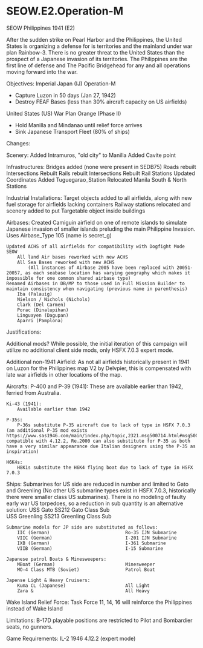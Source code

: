# SEOW.E2.Operation-M
SEOW Philippines 1941 (E2)

After the sudden strike on Pearl Harbor and the Philippines, the United States is organizing a defense for is territories and the mainland under war plan Rainbow-3. There is no greater threat to the United States than the prospect of a Japanese invasion of its territories. The Philippines are the first line of defense and The Pacific Bridgehead for any and all operations moving forward into the war.

Objectives:
Imperial Japan (IJ)
Operation-M
 * Capture Luzon in 50 days (Jan 27, 1942)
 * Destroy FEAF Bases (less than 30% aircraft capacity on US airfields)

United States (US)
War Plan Orange (Phase II)
 * Hold Manilla and Mindanao until relief force arrives
 * Sink Japanese Transport Fleet (80% of ships)


Changes:


Scenery:
	Added Intramuros, "old city" to Manilla
	Added Cavite point
	

Infrastructures:
	Bridges added (none were present in SEDB75)
	Roads rebuilt
		Intersections Rebuilt
	Rails rebuilt
		Intersections Rebuilt
	Rail Stations Updated Coordinates
		Added Tuguegarao_Station
		Relocated Manila South & North Stations
		
Industrial Installations:
	Target objects added to all airfields, along with new fuel storage for airfields lacking containers
	Railway stations relocated and scenery added to put Targetable object inside buildings

Airbases:
	Created Camiguin airfield on one of remote islands to simulate Japanese invasion of smaller islands preluding the main Philippine Invasion.
		Uses Airbase_Type 105 (name is secret_g)
	
	Updated ACHS of all airfields for compatibility with Dogfight Mode SEOW
		All land Air bases reworked with new ACHS
		All Sea Bases reworked with new ACHS
			(All instances of Airbase 2005 have been replaced with 20051-20057, as each seabase location has varying geography which makes it impossible for one common shared airbase type)
	Renamed Airbases in DB/MP to those used in Full Mission Builder to maintain consistency when navigating (previous name in parenthesis)
		Iba (Palauig)
		Nielson / Nichols (Nichols)
		Clark (Del Carmen)
		Porac (Dinalupihan)
		Linguayen (Dagupan)
		Aparri (Pamplona)
				
Justifications:	

Additional mods?
	While possible, the initial iteration of this campaign will utilize no additional client side mods, only HSFX 7.0.3 expert mode.
		
Additional non-1941 Airfield:
	As not all airfields historically present in 1941 on Luzon for the Philippines map V2 by Delvpier, this is compensated with late war airfields in other locations of the map.
	
Aircrafts:
	P-400 and P-39 (1941):
		These are available earlier than 1942, ferried from Australia.

	Ki-43 (1941):
		Available earlier than 1942
	
	P-35s:
		P-36s substitute P-35 aircraft due to lack of type in HSFX 7.0.3 (an additional P-35 mod exists https://www.sas1946.com/main/index.php/topic,2321.msg500714.html#msg500714, compatible with 4.12.2, Re.2000 can also substitute for P-35 as both have a very similar appearance due Italian designers using the P-35 as inspiration)

	H6K4s:
		H8K1s substitute the H6K4 flying boat due to lack of type in HSFX 7.0.3

	
Ships:
	Submarines for US side are reduced in number and limited to Gato and Greenling (No other US submarine types exist in HSFX 7.0.3, historically there were smaller class US submarines). There is no modeling of faulty early war US torpedoes, so a reduction in sub quantity is an alternative solution:
		USS Gato SS212                          Gato Class Sub             
		USS Greenling SS213                     Greenling Class Sub   
	
	Submarine models for JP side are substituted as follows:
		IIC	(German)	                        Ro-35 IJN Submarine   
		VIIC (German)                           I-201 IJN Submarine    
		IXB (German)                            I-361 Submarine           
		VIIB (German)                           I-15 Submarine     

	Japanese patrol Boats & Minesweepers:
		MBoat (German)							Minesweeper		
		MO-4 Class MTB (Soviet)					Patrol Boat
	
	Japense Light & Heavy Cruisers:
		Kuma CL (Japanese)						All Light 
		Zara & 									All Heavy
	
Wake Island Relief Force:
	Task Force 11, 14, 16 will reinforce the Philippines instead of Wake Island
	

Limitations:
	B-17D playable positions are restricted to Pilot and Bombardier seats, no gunners.
	



Game Requirements: 
IL-2 1946 4.12.2 (expert mode)



